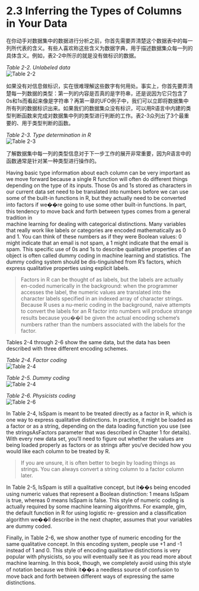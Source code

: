 ﻿2.3 Inferring the Types of Columns in Your Data
===========================================

在你动手对数据集中的数据进行分析之前，你首先需要弄清楚这个数据表中的每一列所代表的含义。有些人喜欢称这些含义为数据字典，用于描述数据集众每一列的具体含义。例如，表2-2中所示的就是没有做标识的数据。

*Table 2-2. Unlabeled data*<br>
![Table 2-2](https://raw.github.com/caoxudong/ml_hackers/master/images/table2-2.png "Table 2-2. Unlabeled data")

如果没有对信息做标识，实在很难理解这些数字有何用处。事实上，你首先要弄清楚每一列数据的类型：第一列的内容是否真的是字符串，还是说因为它只包含了0s和1s而看起来像是字符串？再第一章的UFO例子中，我们可以立即将数据集中所有列的数据标识出来。如果我们的数据集众没有标识，可以用R语言中内建的类型判断函数来完成对数据集中列的类型进行判断的工作。表2-3众列出了3个最重要的、用于类型判断的函数。

*Table 2-3. Type determination in R*<br>
![Table 2-3](https://raw.github.com/caoxudong/ml_hackers/master/images/table2-3.png "Table 2-3. Type determination in R")

了解数据集中每一列的类型信息对于下一步工作的展开非常重要，因为R语言中的函数通常是针对某一种类型进行操作的。

Having basic type information about each column can be very important as we move forward because a single R 
function will often do different things depending on the type of its inputs. Those 0s and 1s stored as 
characters in our current data set need to be translated into numbers before we can use some of the built-in 
functions in R, but they actually need to be converted into factors if we��re going to use some other built-in 
functions. In part, this tendency to move back and forth between types comes from a general  tradition  in  
machine  learning  for  dealing  with  categorical  distinctions. Many variables that really work like labels 
or categories are encoded mathematically as 0 and 1. You can think of these numbers as if they were Boolean values: 
0 might indicate that an email is not spam, a 1 might indicate that the email is spam. This specific use of 0s and 
1s to describe qualitative properties of an object is often called dummy coding in machine learning and statistics. 
The dummy coding system should be dis-tinguished from R’s factors, which express qualitative properties using 
explicit labels.

>Factors in R can be thought of as labels, but the labels are actually en-coded numerically in the background: 
when the programmer accesses the label, the numeric values are translated into the character labels specified 
in an indexed array of character strings. Because R uses a nu-meric coding in the background, naive attempts 
to convert the labels for an R factor into numbers will produce strange results because you��ll be given the 
actual encoding scheme‘s numbers rather than the numbers associated with the labels for the factor.

Tables 2-4 through 2-6 show the same data, but the data has been described with three different encoding schemes.

*Table 2-4. Factor coding*<br>
![Table 2-4](https://raw.github.com/caoxudong/ml_hackers/master/images/table2-4.png "Table 2-4. Factor coding")

*Table 2-5. Dummy coding*<br>
![Table 2-4](https://raw.github.com/caoxudong/ml_hackers/master/images/table2-5.png "Table 2-5. Dummy coding")

*Table 2-6. Physicists coding*<br>
![Table 2-6](https://raw.github.com/caoxudong/ml_hackers/master/images/table2-6.png "Table 2-6. Physicists coding")

In Table 2-4, IsSpam is meant to be treated directly as a factor in R, which is one way to express qualitative 
distinctions. In practice, it might be loaded as a factor or as a string, depending on the data loading function 
you use (see the stringsAsFactors parameter that was described in Chapter 1 for details). With every new data set, 
you’ll need to figure out whether the values are being loaded properly as factors or as strings after you‘ve 
decided how you would like each column to be treated by R.

>If you are unsure, it is often better to begin by loading things as strings. You can always convert a string 
column to a factor column later.

In Table 2-5, IsSpam is still a qualitative concept, but it��s being encoded using numeric values that represent 
a Boolean distinction: 1 means IsSpam is true, whereas 0 means IsSpam is false. This style of numeric coding is 
actually required by some machine learning algorithms. For example, glm, the default function in R for using 
logistic re- gression and a classification algorithm we��ll describe in the next chapter, assumes that your 
variables are dummy coded.

Finally, in Table 2-6, we show another type of numeric encoding for the same qualitative concept. In this encoding 
system, people use +1 and -1 instead of 1 and 0. This style of encoding qualitative distinctions is very popular 
with physicists, so you will eventually see it as you read more about machine learning. In this book, though, we 
completely avoid using this style of notation because we think it��s a needless source of confusion to move back 
and forth between different ways of expressing the same distinctions.

